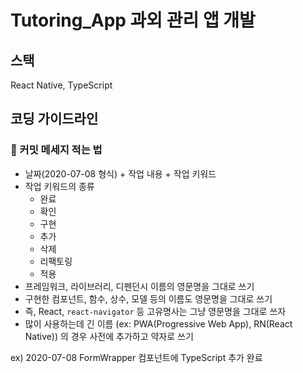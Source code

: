 # Tutoring_App 과외 관리 앱 개발

## 스택
React Native, TypeScript

## 코딩 가이드라인
### 📢 커밋 메세지 적는 법
- 날짜(2020-07-08 형식) + 작업 내용 + 작업 키워드
- 작업 키워드의 종류
  - 완료
  - 확인
  - 구현
  - 추가
  - 삭제
  - 리팩토링
  - 적용
- 프레임워크, 라이브러리, 디펜던시 이름의 영문명을 그대로 쓰기
- 구현한 컴포넌트, 함수, 상수, 모델 등의 이름도 영문명을 그대로 쓰기
- 즉, React, `react-navigator` 등 고유명사는 그냥 영문명을 그대로 쓰자
- 많이 사용하는데 긴 이름 (ex: PWA(Progressive Web App), RN(React Native)) 의 경우 사전에 추가하고 약자로 쓰기

ex) 2020-07-08 FormWrapper 컴포넌트에 TypeScript 추가 완료